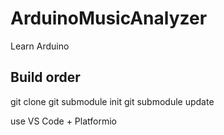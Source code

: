# ArduinoMusicAnalyzer
Learn Arduino

## Build order

git clone
git submodule init
git submodule update

use VS Code + Platformio